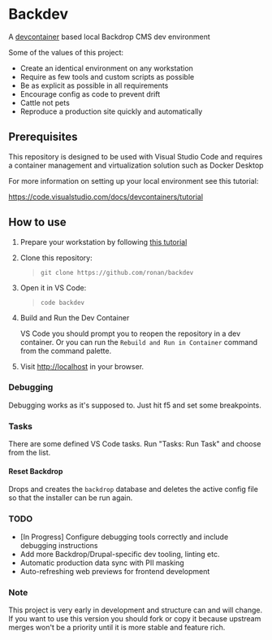 # Backdev

A [devcontainer](https://containers.dev) based local Backdrop CMS dev environment

Some of the values of this project:

- Create an identical environment on any workstation
- Require as few tools and custom scripts as possible
- Be as explicit as possible in all requirements
- Encourage config as code to prevent drift
- Cattle not pets
- Reproduce a production site quickly and automatically

## Prerequisites

This repository is designed to be used with Visual Studio Code and requires a container management and virtualization solution such as Docker Desktop

For more information on setting up your local environment see this tutorial:

https://code.visualstudio.com/docs/devcontainers/tutorial

## How to use

1. Prepare your workstation by following [this tutorial](https://code.visualstudio.com/docs/devcontainers/tutorial)

2. Clone this repository:

   >`git clone https://github.com/ronan/backdev`

3. Open it in VS Code:

   >`code backdev`

4. Build and Run the Dev Container

   VS Code you should prompt you to reopen the repository in a dev container. Or you can run the `Rebuild and Run in Container` command from the command palette.

5. Visit [http://localhost](http://localhost) in your browser.

### Debugging

Debugging works as it's supposed to. Just hit f5 and set some breakpoints.

### Tasks

There are some defined VS Code tasks. Run "Tasks: Run Task" and choose from the list.

#### Reset Backdrop

Drops and creates the `backdrop` database and deletes the active config file so that the installer can be run again.

### TODO

- [In Progress] Configure debugging tools correctly and include debugging instructions
- Add more Backdrop/Drupal-specific dev tooling, linting etc.
- Automatic production data sync with PII masking
- Auto-refreshing web previews for frontend development

### Note

This project is very early in development and structure can and will change. If you want to use this version you should fork or copy it because upstream merges won't be a priority until it is more stable and feature rich.
